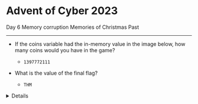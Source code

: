 # Advent of Cyber 2023

Day 6 Memory corruption Memories of Christmas Past

-----------------------------------

- If the coins variable had the in-memory value in the image below, how many coins would you have in the game?
	- `1397772111`

- What is the value of the final flag?
	- `THM`


<details>
Steps:

Question 1:

Just use the rapidtables hex to decimal to get the value that they asking. 

![image](https://github.com/kyou00/tryhackme-writeups/assets/92074685/0c29bd97-6c23-41aa-91fc-1f390b7e9669)

-----------------------------------------

Question 2:

As we know that we need to buy the star in the shop which is letter D.

![image](https://github.com/kyou00/tryhackme-writeups/assets/92074685/3f08f841-d88e-4d69-8d66-1b6b6e872534)

![image](https://github.com/kyou00/tryhackme-writeups/assets/92074685/ddbd3000-34b8-4245-9411-a58867094544)

If we change our name to "AAAABBBBCCCCDDDD" we will have a huge amount of coins. 

![image](https://github.com/kyou00/tryhackme-writeups/assets/92074685/935ef910-4915-44e4-9466-c1ad223e1dd2)

If we change our name to "AAAABBBBCCCCDDDDEEEEFFFFGGGGHHHHIIIIJJJJKKKKd" we can now get a star in our inventory. 

Since the value of the star in the inv_items is letter - d 

![image](https://github.com/kyou00/tryhackme-writeups/assets/92074685/ee23a953-3aba-4b58-b808-9362337db3f7)

</details>
